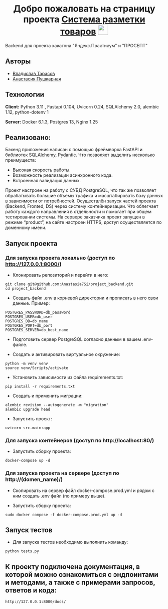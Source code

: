 <h1 align="center">Добро пожаловать на страницу проекта <a href="https://proseptmatching.zapto.org/" target="_blank">Система разметки товаров</a> 
<img src="https://github.com/blackcater/blackcater/raw/main/images/Hi.gif" height="32"/></h1>

Backend для проекта хакатона "Яндекс.Практикум" и "ПРОСЕПТ"

## Авторы

- [Владислав Тарасов](https://github.com/BAR2LEHI)
- [Анастасия Пушкарная](https://github.com/Anastasia7Si)

## Технологии

**Client:** Python 3.11 , Fastapi 0.104, Uvicorn 0.24, SQLAlchemy 2.0, alembic 1.12, python-dotenv 1

**Server:** Docker 6.1.3, Postgres 13, Nginx 1.25

## Реализовано:
Бэкенд приложения написан с помощью фреймворка FastAPI и библиотек SQLAlchemy, Pydantic. Что позволяет выделить несколько преимуществ:
 - Высокая скорость работы.
 - Возможность реализации асинхронного кода.
 - Встроенная валидация данных.

Проект настроен на работу с СУБД PostgreSQL, что так же позволяет обрабатывать большие объемы трафика и масштабировать базу данных в зависимости от потребностей.
Осуществлён запуск частей проекта (Backend, Fronted, DS) через систему контейнеризации. Что облегчает работу каждого направления в отдельности и помогает при общем тестировании системы.
На сервере заказчика проект запущен в режиме “product”, на сайте настроен HTTPS, доступ осуществляется по доменному имени.

## Запуск проекта

### Для запуска проекта локально (доступ по http://127.0.0.1:8000/)

- Клонировать репозиторий и перейти в него:
```
git clone git@github.com:Anastasia7Si/project_backend.git
cd project_backend
```

- Создать файл .env в корневой директории и прописать в него свои данные.
Пример:
```
POSTGRES_PASSWORD=db_password
POSTGRES_USER=db_user
POSTGRES_DB=db_name
POSTGRES_PORT=db_port
POSTGRES_SERVER=db_host_name
```

- Подготовить сервер PostgreSQL согласно данным в вашем .env-файле.

- Cоздать и активировать виртуальное окружение:
```
python -m venv venv
source venv/Scripts/activate
```
- Установить зависимости из файла requirements.txt:
```
pip install -r requirements.txt
```
- Создать и применить миграции:
```
alembic revision --autogenerate -m "migration"
alembic upgrade head
```
- Запустить проект:
```
uvicorn src.main:app
```

### Для запуска контейнеров (доступ по http://localhost:80/)

- Запустить сборку  проекта:
```
docker-compose up -d
```

### Для запуска проекта на сервере (доступ по http://(domen_name)/)

- Скопировать на сервер файл docker-compose.prod.yml и рядом с ним создать .env файл (по примеру выше).

- Запустить сборку  проекта:
```
sudo docker compose -f docker-compose.prod.yml up -d
```

## Запуск тестов
- Для запуска тестов необходимо выполнить команду:
```
python tests.py
```
## К проекту подключена документация, в которой можно ознакомиться с эндпоинтами и методами, а также с примерами запросов, ответов и кода:
```
http://127.0.0.1:8000/docs/
```